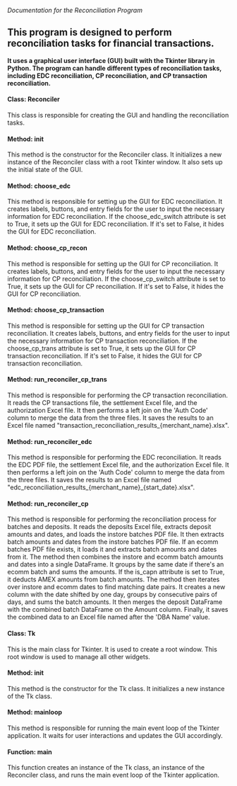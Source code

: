 *Documentation for the Reconciliation Program*

## This program is designed to perform reconciliation tasks for financial transactions.

**It uses a graphical user interface (GUI) built with the Tkinter library in Python. The program can handle different types of reconciliation tasks, including EDC reconciliation, CP reconciliation, and CP transaction reconciliation.**

#### Class: Reconciler


This class is responsible for creating the GUI and handling the reconciliation tasks.

#### Method: init


This method is the constructor for the Reconciler class. It initializes a new instance of the Reconciler class with a root Tkinter window. It also sets up the initial state of the GUI.

#### Method: choose_edc


This method is responsible for setting up the GUI for EDC reconciliation. It creates labels, buttons, and entry fields for the user to input the necessary information for EDC reconciliation. If the choose_edc_switch attribute is set to True, it sets up the GUI for EDC reconciliation. If it's set to False, it hides the GUI for EDC reconciliation.

#### Method: choose_cp_recon


This method is responsible for setting up the GUI for CP reconciliation. It creates labels, buttons, and entry fields for the user to input the necessary information for CP reconciliation. If the choose_cp_switch attribute is set to True, it sets up the GUI for CP reconciliation. If it's set to False, it hides the GUI for CP reconciliation.

#### Method: choose_cp_transaction


This method is responsible for setting up the GUI for CP transaction reconciliation. It creates labels, buttons, and entry fields for the user to input the necessary information for CP transaction reconciliation. If the choose_cp_trans attribute is set to True, it sets up the GUI for CP transaction reconciliation. If it's set to False, it hides the GUI for CP transaction reconciliation.

#### Method: run_reconciler_cp_trans


This method is responsible for performing the CP transaction reconciliation. It reads the CP transactions file, the settlement Excel file, and the authorization Excel file. It then performs a left join on the 'Auth Code' column to merge the data from the three files. It saves the results to an Excel file named "transaction_reconciliation_results_{merchant_name}.xlsx".

#### Method: run_reconciler_edc


This method is responsible for performing the EDC reconciliation. It reads the EDC PDF file, the settlement Excel file, and the authorization Excel file. It then performs a left join on the 'Auth Code' column to merge the data from the three files. It saves the results to an Excel file named "edc_reconciliation_results_{merchant_name}_{start_date}.xlsx".

#### Method: run_reconciler_cp


This method is responsible for performing the reconciliation process for batches and deposits. It reads the deposits Excel file, extracts deposit amounts and dates, and loads the instore batches PDF file. It then extracts batch amounts and dates from the instore batches PDF file. If an ecomm batches PDF file exists, it loads it and extracts batch amounts and dates from it. The method then combines the instore and ecomm batch amounts and dates into a single DataFrame. It groups by the same date if there's an ecomm batch and sums the amounts. If the is_capn attribute is set to True, it deducts AMEX amounts from batch amounts. The method then iterates over instore and ecomm dates to find matching date pairs. It creates a new column with the date shifted by one day, groups by consecutive pairs of days, and sums the batch amounts. It then merges the deposit DataFrame with the combined batch DataFrame on the Amount column. Finally, it saves the combined data to an Excel file named after the 'DBA Name' value.

#### Class: Tk


This is the main class for Tkinter. It is used to create a root window. This root window is used to manage all other widgets.

#### Method: init


This method is the constructor for the Tk class. It initializes a new instance of the Tk class.

#### Method: mainloop


This method is responsible for running the main event loop of the Tkinter application. It waits for user interactions and updates the GUI accordingly.

#### Function: main


This function creates an instance of the Tk class, an instance of the Reconciler class, and runs the main event loop of the Tkinter application.
